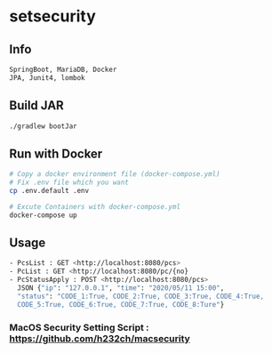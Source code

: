# setsecurity

## Info
```bash
SpringBoot, MariaDB, Docker
JPA, Junit4, lombok
```

## Build JAR

```bash
./gradlew bootJar
```

## Run with Docker

```bash
# Copy a docker environment file (docker-compose.yml)
# Fix .env file which you want
cp .env.default .env

# Excute Containers with docker-compose.yml
docker-compose up
```

## Usage
```bash
- PcsList : GET <http://localhost:8080/pcs>
- PcList : GET <http://localhost:8080/pc/{no}
- PcStatusApply : POST <http://localhost:8080/pcs>
  JSON {"ip": "127.0.0.1", "time": "2020/05/11 15:00",
  "status": "CODE_1:True, CODE_2:True, CODE_3:True, CODE_4:True,
  CODE_5:True, CODE_6:True, CODE_7:True, CODE_8:Ture"}
```
  
### MacOS Security Setting Script : https://github.com/h232ch/macsecurity <br><br>
